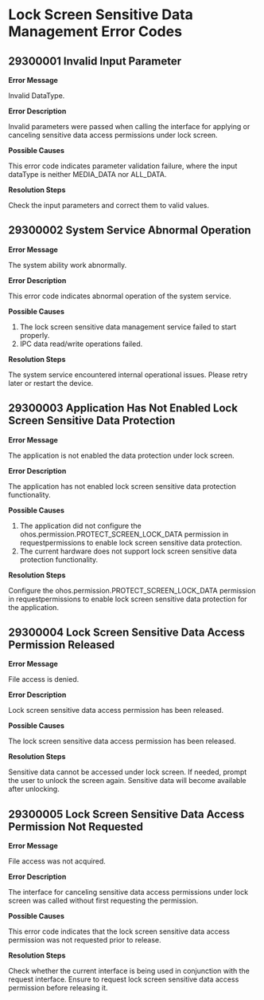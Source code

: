 # Lock Screen Sensitive Data Management Error Codes

## 29300001 Invalid Input Parameter

**Error Message**

Invalid DataType.

**Error Description**

Invalid parameters were passed when calling the interface for applying or canceling sensitive data access permissions under lock screen.

**Possible Causes**

This error code indicates parameter validation failure, where the input dataType is neither MEDIA_DATA nor ALL_DATA.

**Resolution Steps**

Check the input parameters and correct them to valid values.

## 29300002 System Service Abnormal Operation

**Error Message**

The system ability work abnormally.

**Error Description**

This error code indicates abnormal operation of the system service.

**Possible Causes**

1. The lock screen sensitive data management service failed to start properly.
2. IPC data read/write operations failed.

**Resolution Steps**

The system service encountered internal operational issues. Please retry later or restart the device.

## 29300003 Application Has Not Enabled Lock Screen Sensitive Data Protection

**Error Message**

The application is not enabled the data protection under lock screen.

**Error Description**

The application has not enabled lock screen sensitive data protection functionality.

**Possible Causes**

1. The application did not configure the ohos.permission.PROTECT_SCREEN_LOCK_DATA permission in requestpermissions to enable lock screen sensitive data protection.
2. The current hardware does not support lock screen sensitive data protection functionality.

**Resolution Steps**

Configure the ohos.permission.PROTECT_SCREEN_LOCK_DATA permission in requestpermissions to enable lock screen sensitive data protection for the application.

## 29300004 Lock Screen Sensitive Data Access Permission Released

**Error Message**

File access is denied.

**Error Description**

Lock screen sensitive data access permission has been released.

**Possible Causes**

The lock screen sensitive data access permission has been released.

**Resolution Steps**

Sensitive data cannot be accessed under lock screen. If needed, prompt the user to unlock the screen again. Sensitive data will become available after unlocking.

## 29300005 Lock Screen Sensitive Data Access Permission Not Requested

**Error Message**

File access was not acquired.

**Error Description**

The interface for canceling sensitive data access permissions under lock screen was called without first requesting the permission.

**Possible Causes**

This error code indicates that the lock screen sensitive data access permission was not requested prior to release.

**Resolution Steps**

Check whether the current interface is being used in conjunction with the request interface. Ensure to request lock screen sensitive data access permission before releasing it.